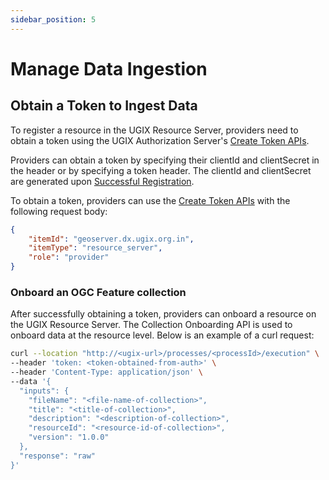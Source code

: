 ```yaml
---
sidebar_position: 5
---
```


# Manage Data Ingestion

## Obtain a Token to Ingest Data

To register a resource in the UGIX Resource Server, providers need to obtain a token using the UGIX Authorization Server's [Create Token APIs](https://dx.ugix.org.in/auth/apis#tag/Token-APIs/operation/post-auth-v1-token).

Providers can obtain a token by specifying their clientId and clientSecret in the header or by specifying a token header. The clientId and clientSecret are generated upon [Successful Registration](https://docs.iudx.org.in/docs/registration#successful-registration-and-client-id-client-secret).

To obtain a token, providers can use the [Create Token APIs](https://dx.ugix.org.in/auth/apis#tag/Token-APIs/operation/post-auth-v1-token) with the following request body:

```json
{
    "itemId": "geoserver.dx.ugix.org.in",
    "itemType": "resource_server",
    "role": "provider"
}
```
### Onboard an OGC Feature collection

After successfully obtaining a token, providers can onboard a resource on the UGIX Resource Server.
The Collection Onboarding API is used to onboard data at the resource level. Below is an example of a curl request:

```sh
curl --location "http://<ugix-url>/processes/<processId>/execution" \
--header 'token: <token-obtained-from-auth>' \
--header 'Content-Type: application/json' \
--data '{
  "inputs": {
    "fileName": "<file-name-of-collection>",
    "title": "<title-of-collection>",
    "description": "<description-of-collection>",
    "resourceId": "<resource-id-of-collection>",
    "version": "1.0.0"
  },
  "response": "raw"
}'
```